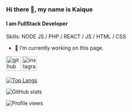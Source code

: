 ### Hi there 👋, my name is Kaique
#### I am FullStack Developer

Skills: NODE JS / PHP / REACT / JS / HTML / CSS

- 🔭 I’m currently working on this page. 


[<img src='https://cdn.jsdelivr.net/npm/simple-icons@3.0.1/icons/github.svg' alt='github' height='40'>](https://github.com/kaiquebarreto)  [<img src='https://cdn.jsdelivr.net/npm/simple-icons@3.0.1/icons/instagram.svg' alt='instagram' height='40'>](https://www.instagram.com/kaique_barreto/)  

[![Top Langs](https://github-readme-stats.vercel.app/api/top-langs/?username=kaiquebarreto)](https://github.com/anuraghazra/github-readme-stats)

![GitHub stats](https://github-readme-stats.vercel.app/api?username=kaiquebarreto&show_icons=true)  

![Profile views](https://gpvc.arturio.dev/kaiquebarreto)  
